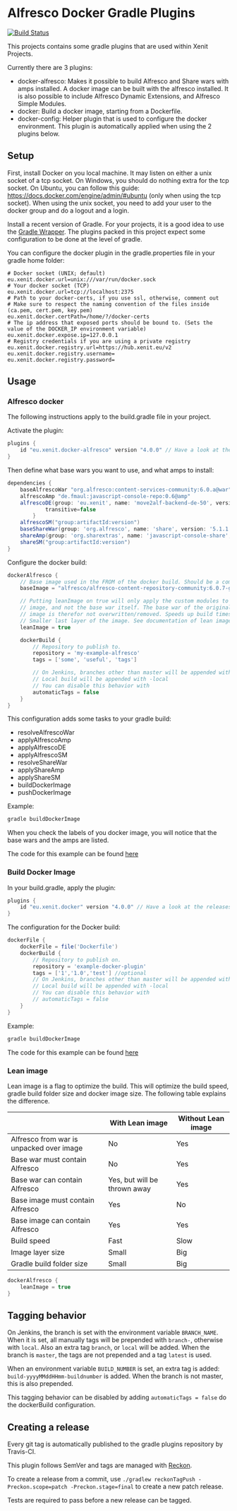 # Alfresco Docker Gradle Plugins

[![Build Status](https://travis-ci.org/xenit-eu/alfresco-docker-gradle-plugin.svg?branch=master)](https://travis-ci.org/xenit-eu/alfresco-docker-gradle-plugin)

This projects contains some gradle plugins that are used within Xenit Projects.

Currently there are 3 plugins:

- docker-alfresco: Makes it possible to build Alfresco and Share wars with amps installed. A docker
image can be built with the alfresco installed. It is also possible to include Alfresco Dynamic Extensions, and Alfresco
 Simple Modules.
- docker: Build a docker image, starting from a Dockerfile.
- docker-config: Helper plugin that is used to configure the docker environment.
This plugin is automatically applied when using the 2 plugins below.

## Setup

First, install Docker on you local machine. It may listen on either a unix socket of a tcp socket. On Windows, you should
do nothing extra for the tcp socket. On Ubuntu, you can follow this guide: https://docs.docker.com/engine/admin/#ubuntu 
(only when using the tcp socket). When using the unix socket, you need to add your user to the docker group and do a logout and a login.

Install a recent version of Gradle. For your projects, it is a good idea to use the [Gradle Wrapper](https://docs.gradle.org/current/userguide/gradle_wrapper.html).
The plugins packed in this project expect some configuration to be done at the level of gradle.

You can configure the docker plugin in the gradle.properties file in your gradle home folder:
```properties
# Docker socket (UNIX; default)
eu.xenit.docker.url=unix:///var/run/docker.sock
# Your docker socket (TCP)
eu.xenit.docker.url=tcp://localhost:2375
# Path to your docker-certs, if you use ssl, otherwise, comment out
# Make sure to respect the naming convention of the files inside (ca.pem, cert.pem, key.pem)
eu.xenit.docker.certPath=/home/?/docker-certs
# The ip address that exposed ports should be bound to. (Sets the value of the DOCKER_IP environment variable)
eu.xenit.docker.expose.ip=127.0.0.1
# Registry credentials if you are using a private registry
eu.xenit.docker.registry.url=https://hub.xenit.eu/v2
eu.xenit.docker.registry.username=
eu.xenit.docker.registry.password=
```

## Usage

### Alfresco docker

The following instructions apply to the build.gradle file in your project.

Activate the plugin:

```groovy
plugins {
    id "eu.xenit.docker-alfresco" version "4.0.0" // Have a look at the releases to find the latest one
}
```

Then define what base wars you want to use, and what amps to install:

```groovy
dependencies {
    baseAlfrescoWar "org.alfresco:content-services-community:6.0.a@war"
    alfrescoAmp "de.fmaul:javascript-console-repo:0.6@amp"
    alfrescoDE(group: 'eu.xenit', name: 'move2alf-backend-de-50', version: '2.9.2-24'){
            transitive=false
        }
    alfrescoSM("group:artifactId:version")
    baseShareWar(group: 'org.alfresco', name: 'share', version: '5.1.1.4', ext: 'war')
    shareAmp(group: 'org.sharextras', name: 'javascript-console-share', version: '0.6.0', ext: 'amp')
    shareSM("group:artifactId:version")
}
```

Configure the docker build:
```groovy
dockerAlfresco {
    // Base image used in the FROM of the docker build. Should be a compatible image.
    baseImage = "alfresco/alfresco-content-repository-community:6.0.7-ga"

    // Putting leanImage on true will only apply the custom modules to
    // image, and not the base war itself. The base war of the original
    // image is therefor not overwritten/removed. Speeds up build times.
    // Smaller last layer of the image. See documentation of lean image below.
    leanImage = true

    dockerBuild {
        // Repository to publish to.
        repository = 'my-example-alfresco'
        tags = ['some', 'useful', 'tags']

        // On Jenkins, branches other than master will be appended with -branch.
        // Local build will be appended with -local
        // You can disable this behavior with
        automaticTags = false
    }
}
```

This configuration adds some tasks to your gradle build:

- resolveAlfrescoWar
- applyAlfrescoAmp
- applyAlfrescoDE
- applyAlfrescoSM
- resolveShareWar
- applyShareAmp
- applyShareSM
- buildDockerImage
- pushDockerImage

Example:
```bash
gradle buildDockerImage
```

When you check the labels of you docker image, you will notice that the base wars and the amps are listed.

The code for this example can be found [here](src/test/examples/applyamps-example)

### Build Docker Image

In your build.gradle, apply the plugin:
```groovy
plugins {
    id "eu.xenit.docker" version "4.0.0" // Have a look at the releases to find the latest one
}
```

The configuration for the Docker build:
```groovy
dockerFile {
    dockerFile = file('Dockerfile')
    dockerBuild {
        // Repository to publish on.
        repository = 'example-docker-plugin'
        tags = ['1','1.0','test'] //optional
        // On Jenkins, branches other than master will be appended with -branch.
        // Local build will be appended with -local
        // You can disable this behavior with
        // automaticTags = false
    }
}
```

Example:
```bash
gradle buildDockerImage
```

The code for this example can be found [here](src/test/examples/example-docker-plugin)

### Lean image

Lean image is a flag to optimize the build. This will optimize the build speed, gradle build folder size and docker image size. The following table explains the difference.

|               | With Lean image | Without Lean image | 
| ------------- | ------------- | ------------- |
| Alfresco from war is unpacked over image|No | Yes |
| Base war must contain Alfresco  | No  | Yes |
| Base war can contain Alfresco  | Yes, but will be thrown away  | Yes |
| Base image must contain Alfresco   | Yes  | No |
| Base image can contain Alfresco   | Yes  | Yes |
| Build speed   | Fast  | Slow |
| Image layer size   | Small  | Big |
| Gradle build folder size   | Small  | Big |

```groovy
dockerAlfresco {
    leanImage = true
}
```

## Tagging behavior

On Jenkins, the branch is set with the environment variable `BRANCH_NAME`. When it is set, all manually tags will be
prepended with `branch-`, otherwise with `local`. Also an extra tag `branch`, or `local` will be added.
When the branch is `master`, the tags are not prepended and a tag `latest` is used.

When an environment variable `BUILD_NUMBER` is set, an extra tag is added: `build-yyyyMMddHHmm-buildnumber` is added.
When the branch is not master, this is also prepended.

This tagging behavior can be disabled by adding `automaticTags = false` do the dockerBuild configuration.

## Creating a release

Every git tag is automatically published to the gradle plugins repository by Travis-CI.

This plugin follows SemVer and tags are managed with [Reckon](https://github.com/ajoberstar/reckon).

To create a release from a commit, use `./gradlew reckonTagPush -Preckon.scope=patch -Preckon.stage=final` to create a new patch release.

Tests are required to pass before a new release can be tagged.

